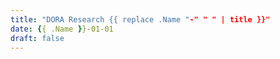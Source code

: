 ```yaml
---
title: "DORA Research {{ replace .Name "-" " " | title }}"
date: {{ .Name }}-01-01
draft: false
---
```


